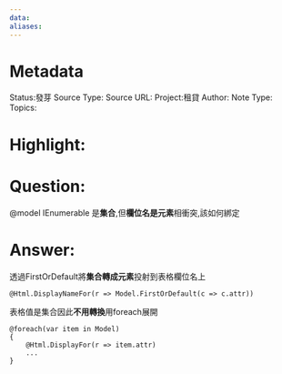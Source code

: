 ```yaml
---
data:
aliases:
---
```

# Metadata
Status:發芽
Source Type:
Source URL:
Project:租貸
Author:
Note Type:
Topics:


# Highlight:

# Question:
@model IEnumerable 是**集合**,但**欄位名是元素**相衝突,該如何綁定
# Answer:
透過FirstOrDefault將**集合轉成元素**投射到表格欄位名上
```
@Html.DisplayNameFor(r => Model.FirstOrDefault(c => c.attr))
```
表格值是集合因此**不用轉換**用foreach展開
```
@foreach(var item in Model)
{
	@Html.DisplayFor(r => item.attr)
	...
}
```
